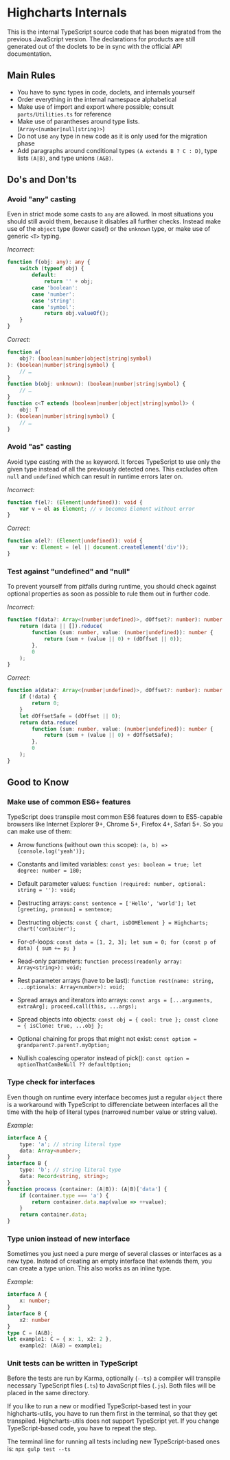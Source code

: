 Highcharts Internals
====================
This is the internal TypeScript source code that has been migrated from the
previous JavaScript version. The declarations for products are still generated
out of the doclets to be in sync with the official API documentation.



Main Rules
----------
- You have to sync types in code, doclets, and internals yourself
- Order everything in the internal namespace alphabetical
- Make use of import and export where possible; consult `parts/Utilities.ts` for
  reference
- Make use of parantheses around type lists. (`Array<(number|null|string)>`)
- Do not use `any` type in new code as it is only used for the migration phase
- Add paragraphs around conditional types `(A extends B ? C : D)`, type lists
  `(A|B)`, and type unions `(A&B)`.



Do's and Don'ts
---------------

### Avoid "any" casting

Even in strict mode some casts to `any` are allowed. In most situations you
should still avoid them, because it disables all further checks. Instead make
use of the `object` type (lower case!) or the `unknown` type, or make use of
generic `<T>` typing.

*Incorrect:*
```ts
function f(obj: any): any {
    switch (typeof obj) {
        default:
            return '' + obj;
        case 'boolean':
        case 'number':
        case 'string':
        case 'symbol':
            return obj.valueOf();
    }
}
```
*Correct:*
```ts
function a(
    obj?: (boolean|number|object|string|symbol)
): (boolean|number|string|symbol) {
    // …
}
function b(obj: unknown): (boolean|number|string|symbol) {
    // …
}
function c<T extends (boolean|number|object|string|symbol)> (
    obj: T
): (boolean|number|string|symbol) {
    // …
}
```


### Avoid "as" casting

Avoid type casting with the `as` keyword. It forces TypeScript to use only the
given type instead of all the previously detected ones. This excludes often
`null` and `undefined` which can result in runtime errors later on.  

*Incorrect:*
```ts
function f(el?: (Element|undefined)): void {
    var v = el as Element; // v becomes Element without error
}
```
*Correct:*
```ts
function a(el?: (Element|undefined)): void {
    var v: Element = (el || document.createElement('div'));
}
```


### Test against "undefined" and "null"

To prevent yourself from pitfalls during runtime, you should check against
optional properties as soon as possible to rule them out in further code.

*Incorrect:*
```ts
function f(data?: Array<(number|undefined)>, dOffset?: number): number {
    return (data || []).reduce(
        function (sum: number, value: (number|undefined)): number {
            return (sum + (value || 0) + (dOffset || 0));
        },
        0
    );
}
```
*Correct:*
```ts
function a(data?: Array<(number|undefined)>, dOffset?: number): number {
    if (!data) {
        return 0;
    }
    let dOffsetSafe = (dOffset || 0);
    return data.reduce(
        function (sum: number, value: (number|undefined)): number {
            return (sum + (value || 0) + dOffsetSafe);
        },
        0
    );
}
```



Good to Know
------------


### Make use of common ES6+ features

TypeScript does transpile most common ES6 features down to ES5-capable browsers
like Internet Explorer 9+, Chrome 5+, Firefox 4+, Safari 5+. So you can make use
of them:

* Arrow functions (without own `this` scope):
  `(a, b) => {console.log('yeah')};`

* Constants and limited variables:
  `const yes: boolean = true; let degree: number = 180;`

* Default parameter values:
  `function (required: number, optional: string = ''): void;`

* Destructing arrays:
  `const sentence = ['Hello', 'world']; let [greeting, pronoun] = sentence;`

* Destructing objects:
  `const { chart, isDOMElement } = Highcharts; chart('container');`

* For-of-loops:
  `const data = [1, 2, 3]; let sum = 0; for (const p of data) { sum += p; }`

* Read-only parameters:
  `function process(readonly array: Array<string>): void;`

* Rest parameter arrays (have to be last):
  `function rest(name: string, ...optionals: Array<number>): void;`

* Spread arrays and iterators into arrays:
  `const args = [...arguments, extraArg]; proceed.call(this, ...args);`

* Spread objects into objects:
  `const obj = { cool: true }; const clone = { isClone: true, ...obj };`

* Optional chaining for props that might not exist:
  `const option = grandparent?.parent?.myOption;`

* Nullish coalescing operator instead of pick():
  `const option = optionThatCanBeNull ?? defaultOption;`


### Type check for interfaces

Even though on runtime every interface becomes just a regular `object` there
is a workaround with TypeScript to differenciate between interfaces all the
time with the help of literal types (narrowed number value or string value).

*Example:*
```ts
interface A {
    type: 'a'; // string literal type
    data: Array<number>;
}
interface B {
    type: 'b'; // string literal type
    data: Record<string, string>;
}
function process (container: (A|B)): (A|B)['data'] {
    if (container.type === 'a') {
        return container.data.map(value => ++value);
    }
    return container.data;
}
```


### Type union instead of new interface

Sometimes you just need a pure merge of several classes or interfaces as a new
type. Instead of creating an empty interface that extends them, you can create a
type union. This also works as an inline type.

*Example:*
```ts
interface A {
    x: number;
}
interface B {
    x2: number
}
type C = (A&B);
let example1: C = { x: 1, x2: 2 },
    example2: (A&B) = example1;
```


### Unit tests can be written in TypeScript

Before the tests are run by Karma, optionally (`--ts`) a compiler will
transpile necessary TypeScript files (`.ts`) to JavaScript files (`.js`). Both
files will be placed in the same directory.

If you like to run a new or modified TypeScript-based test in your
highcharts-utils, you have to run them first in the terminal, so that they get
transpiled. Highcharts-utils does not support TypeScript yet. If you change
TypeScript-based code, you have to repeat the step.

The terminal line for running all tests including new TypeScript-based ones is:
`npx gulp test --ts`
